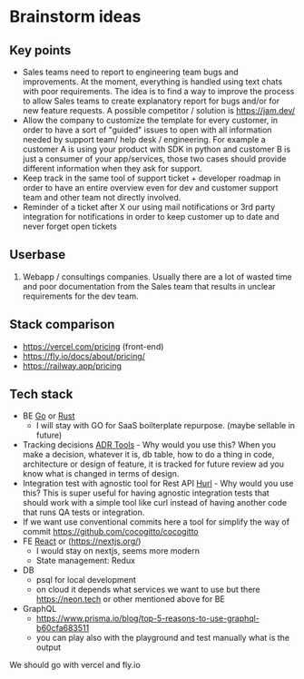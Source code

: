 # Brainstorm ideas

## Key points

- Sales teams need to report to engineering team bugs and improvements. At the moment, everything is handled using text chats with poor requirements. The idea is to find
a way to improve the process to allow Sales teams to create explanatory report for bugs and/or for new feature requests. A possible competitor / solution is https://jam.dev/
- Allow the company to customize the template for every customer, in order to have a sort of "guided" issues to open with all information needed by support team/ help desk / engineering. For example a customer A is using your product with SDK in python and customer B is just a consumer of your app/services, those two cases should provide different information when they ask for support.
- Keep track in the same tool of support ticket + developer roadmap in order to have an entire overview even for dev and customer support team and other team not directly involved.
- Reminder of a ticket after X our using mail notifications or 3rd party integration for notifications in order to keep customer up to date and never forget open tickets 


## Userbase

1. Webapp / consultings companies. Usually there are a lot of wasted time and poor documentation from the Sales team that results in unclear requirements for the dev team.

## Stack comparison

- https://vercel.com/pricing (front-end)
- https://fly.io/docs/about/pricing/ 
- https://railway.app/pricing


## Tech stack

- BE [Go](https://go.dev/) or [Rust](https://www.rust-lang.org/)
  - I will stay with GO for SaaS boilterplate repurpose. (maybe sellable in future)
- Tracking decisions [ADR Tools](https://github.com/npryce/adr-tools) - Why would you use this? When you make a decision, whatever it is, db table, how to do a thing in code, architecture or design of feature, it is tracked for future review ad you know what is changed in terms of design.
- Integration test with agnostic tool for Rest API [Hurl](https://hurl.dev/) - Why would you use this? This is super useful for having agnostic integration tests that should work with a simple tool like curl instead of having another code that runs QA tests or integration.
- If we want use conventional commits here a tool for simplify the way of commit https://github.com/cocogitto/cocogitto
- FE [React](https://it.legacy.reactjs.org/) or (https://nextjs.org/)
  - I would stay on nextjs, seems more modern
  - State management: Redux
- DB
  - psql for local development
  - on cloud it depends what services we want to use but there https://neon.tech or other mentioned above for BE
- GraphQL
  - https://www.prisma.io/blog/top-5-reasons-to-use-graphql-b60cfa683511
  - you can play also with the playground and test manually what is the output
 
We should go with vercel and fly.io

